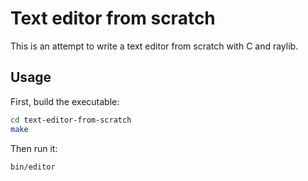 # Text editor from scratch

This is an attempt to write a text editor from scratch with C and raylib.

## Usage

First, build the executable:

```bash
cd text-editor-from-scratch
make
```

Then run it:

```bash
bin/editor
```
